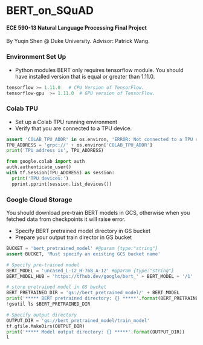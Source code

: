 # BERT_on_SQuAD
#### ECE 590-13 Natural Language Processing Final Project   
By Yuqin Shen @ Duke University. Advisor: Patrick Wang.
### Environment Set Up   
- Python modules
BERT only requires tensorflow module. You should have installed version that is equal or greater than 1.11.0.
```python
tensorflow >= 1.11.0   # CPU Version of TensorFlow.    
tensorflow-gpu  >= 1.11.0  # GPU version of TensorFlow.
```   

### Colab TPU
- Set up a Colab TPU running environment
- Verify that you are connected to a TPU device.   
```python
assert 'COLAB_TPU_ADDR' in os.environ, 'ERROR: Not connected to a TPU runtime; please see the first cell in this notebook for instructions!'
TPU_ADDRESS = 'grpc://' + os.environ['COLAB_TPU_ADDR']
print('TPU address is', TPU_ADDRESS)

from google.colab import auth
auth.authenticate_user()
with tf.Session(TPU_ADDRESS) as session:
  print('TPU devices:')
  pprint.pprint(session.list_devices())
```
### Google Cloud Storage
You should download pre-train BERT models in GCS, otherwise when you fetched data from checkpoints it will raise error.
- Specify BERT pretrained model directory in GS bucket
- Prepare your output train director in GS bucket
```python
BUCKET = 'bert_pretrained_model' #@param {type:"string"}
assert BUCKET, 'Must specify an existing GCS bucket name'

# Specify pre-trained model
BERT_MODEL = 'uncased_L-12_H-768_A-12' #@param {type:"string"}
BERT_MODEL_HUB = 'https://tfhub.dev/google/bert_' + BERT_MODEL + '/1'

# store pretrained model in GS bucket
BERT_PRETRAINED_DIR = 'gs://bert_pretrained_model/' + BERT_MODEL 
print('***** BERT pretrained directory: {} *****'.format(BERT_PRETRAINED_DIR))
!gsutil ls $BERT_PRETRAINED_DIR

# Specify output directory
OUTPUT_DIR = 'gs://bert_pretrained_model/train_model'
tf.gfile.MakeDirs(OUTPUT_DIR)
print('***** Model output directory: {} *****'.format(OUTPUT_DIR))
l
```
